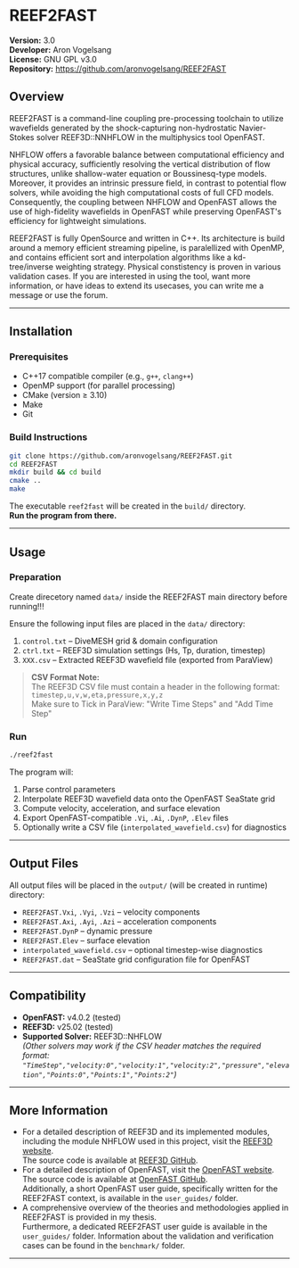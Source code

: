 # REEF2FAST

**Version:** 3.0  
**Developer:** Aron Vogelsang  
**License:** GNU GPL v3.0  
**Repository:** https://github.com/aronvogelsang/REEF2FAST  

## Overview

REEF2FAST is a command-line coupling pre-processing toolchain to utilize wavefields generated by the shock-capturing non-hydrostatic Navier-Stokes solver REEF3D::NNHFLOW in the multiphysics tool OpenFAST. 

NHFLOW offers a favorable balance between computational efficiency and physical accuracy, sufficiently resolving the vertical distribution of flow structures, unlike shallow-water equation or Boussinesq-type models. Moreover, it provides an intrinsic pressure field, in contrast to potential flow solvers, while avoiding the high computational costs of full CFD models. Consequently, the coupling between NHFLOW and OpenFAST allows the use of high-fidelity wavefields in OpenFAST while preserving OpenFAST's efficiency for lightweight simulations.

REEF2FAST is fully OpenSource and written in C++. Its architecture is build around a memory efficient streaming pipeline, is paralellized with OpenMP, and contains efficient sort and interpolation algorithms like a kd-tree/inverse weighting strategy.
Physical constistency is proven in various validation cases. If you are interested in using the tool, want more information, or have ideas to extend its usecases, you can write me a message or use the forum.

---

## Installation

### Prerequisites

- C++17 compatible compiler (e.g., `g++`, `clang++`)
- OpenMP support (for parallel processing)
- CMake (version ≥ 3.10)
- Make
- Git

### Build Instructions

```bash
git clone https://github.com/aronvogelsang/REEF2FAST.git
cd REEF2FAST
mkdir build && cd build
cmake ..
make
```

The executable `reef2fast` will be created in the `build/` directory.  
**Run the program from there.**

---

## Usage

### Preparation

Create direcetory named `data/` inside the REEF2FAST main directory before running!!!

Ensure the following input files are placed in the `data/` directory:

1. `control.txt` – DiveMESH grid & domain configuration  
2. `ctrl.txt` – REEF3D simulation settings (Hs, Tp, duration, timestep)  
3. `XXX.csv` – Extracted REEF3D wavefield file (exported from ParaView)

> **CSV Format Note:**  
> The REEF3D CSV file must contain a header in the following format:  
> `timestep,u,v,w,eta,pressure,x,y,z`  
> Make sure to Tick in ParaView: "Write Time Steps" and  "Add Time Step"

### Run

```bash
./reef2fast
```

The program will:

1. Parse control parameters
2. Interpolate REEF3D wavefield data onto the OpenFAST SeaState grid
3. Compute velocity, acceleration, and surface elevation
4. Export OpenFAST-compatible `.Vi`, `.Ai`, `.DynP`, `.Elev` files
5. Optionally write a CSV file (`interpolated_wavefield.csv`) for diagnostics

---

## Output Files

All output files will be placed in the `output/` (will be created in runtime) directory:

- `REEF2FAST.Vxi`, `.Vyi`, `.Vzi` – velocity components  
- `REEF2FAST.Axi`, `.Ayi`, `.Azi` – acceleration components  
- `REEF2FAST.DynP` – dynamic pressure  
- `REEF2FAST.Elev` – surface elevation  
- `interpolated_wavefield.csv` – optional timestep-wise diagnostics  
- `REEF2FAST.dat` – SeaState grid configuration file for OpenFAST

---

## Compatibility

- **OpenFAST:** v4.0.2 (tested)  
- **REEF3D:** v25.02 (tested)  
- **Supported Solver:** REEF3D::NHFLOW  
  *(Other solvers may work if the CSV header matches the required format: `"TimeStep","velocity:0","velocity:1","velocity:2","pressure","elevation","Points:0","Points:1","Points:2"`)*

---

## More Information

- For a detailed description of REEF3D and its implemented modules, including the module NHFLOW used in this project, visit the [REEF3D website](https://www.reef3d.com/).  
  The source code is available at [REEF3D GitHub](https://github.com/REEF3D).
- For a detailed description of OpenFAST, visit the [OpenFAST website](https://openfast.readthedocs.io/en/main/index.html).  
  The source code is available at [OpenFAST GitHub](https://github.com/OpenFAST).  
  Additionally, a short OpenFAST user guide, specifically written for the REEF2FAST context, is available in the `user_guides/` folder.
- A comprehensive overview of the theories and methodologies applied in REEF2FAST is provided in my thesis.  
  Furthermore, a dedicated REEF2FAST user guide is available in the `user_guides/` folder. 
  Information about the validation and verification cases can be found in the `benchmark/` folder.

---
